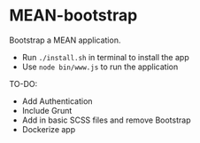 MEAN-bootstrap
==============

Bootstrap a MEAN application.

- Run ```./install.sh``` in terminal to install the app
- Use ```node bin/www.js``` to run the application

TO-DO:
- Add Authentication
- Include Grunt
- Add in basic SCSS files and remove Bootstrap
- Dockerize app
